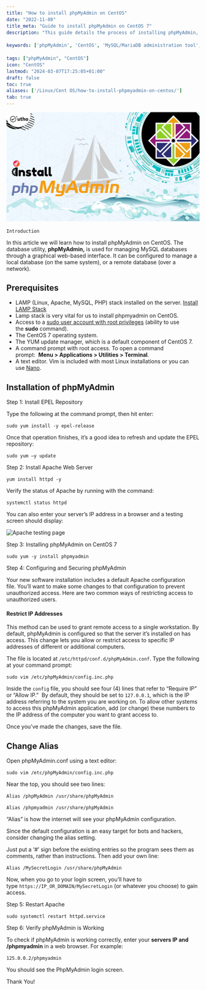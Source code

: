 ```yaml
---
title: "How to install phpMyAdmin on CentOS"
date: "2022-11-08"
title_meta: "Guide to install phpMyAdmin on CentOS 7"
description: "This guide details the process of installing phpMyAdmin, a popular web interface for managing MySQL/MariaDB databases, on your CentOS system. It covers using the yum package manager and configuring basic security measures."

keywords: ['phpMyAdmin', 'CentOS', 'MySQL/MariaDB administration tool', 'web interface', 'PHP']

tags: ["phpMyAdmin", "CentOS"]
icon: "CentOS"
lastmod: "2024-03-07T17:25:05+01:00"
draft: false
toc: true
aliases: ['/Linux/Cent OS/how-to-install-phpmyadmin-on-centos/']
tab: true
---
```


![](images/How-to-install-phpMyAdmin-on-CentOS_utho.jpg)

```
Introduction
```
In this article we will learn how to install phpMyAdmin on CentOS. The database utility, **phpMyAdmin,** is used for managing MySQL databases through a graphical web-based interface. It can be configured to manage a local database (on the same system), or a remote database (over a network).

## Prerequisites

- LAMP (Linux, Apache, MySQL, PHP) stack installed on the server. [Install LAMP Stack](https://utho.com/docs/tutorial/installation-of-lamp-stack-on-centos-7/)
- Lamp stack is very vital for us to install phpmyadmin on CentOS.
- Access to a [sudo user account with root privileges](https://phoenixnap.com/kb/how-to-create-add-sudo-user-centos) (ability to use the **sudo** command).
- The CentOS 7 operating system.
- The YUM update manager, which is a default component of CentOS 7.
- A command prompt with root access. To open a command prompt:  **Menu > Applications > Utilities > Terminal**.
- A text editor. Vim is included with most Linux installations or you can use [Nano](https://phoenixnap.com/kb/use-nano-text-editor-commands-linux).

## Installation of phpMyAdmin

Step 1: Install EPEL Repository

Type the following at the command prompt, then hit enter:

```
sudo yum install -y epel-release
```

Once that operation finishes, it’s a good idea to refresh and update the EPEL repository:

```
sudo yum –y update
```

Step 2: Install Apache Web Server

```
yum install httpd -y
```

Verify the status of Apache by running with the command:

```
systemctl status httpd
```

You can also enter your server’s IP address in a browser and a testing screen should display:

![Apache testing page
](images/verify-apache-service-min.png)

Step 3: Installing phpMyAdmin on CentOS 7

```
sudo yum -y install phpmyadmin
```

Step 4: Configuring and Securing phpMyAdmin

Your new software installation includes a default Apache configuration file. You’ll want to make some changes to that configuration to prevent unauthorized access. Here are two common ways of restricting access to unauthorized users.

#### Restrict IP Addresses

This method can be used to grant remote access to a single workstation. By default, phpMyAdmin is configured so that the server it’s installed on has access. This change lets you allow or restrict access to specific IP addresses of different or additional computers.

The file is located at `/etc/httpd/conf.d/phpMyAdmin.conf`. Type the following at your command prompt:

```
sudo vim /etc/phpMyAdmin/config.inc.php
```

Inside the `config` file, you should see four (4) lines that refer to “Require IP” or “Allow IP.”  By default, they should be set to `127.0.0.1`, which is the IP address referring to the system you are working on. To allow other systems to access this phpMyAdmin application, add (or change) these numbers to the IP address of the computer you want to grant access to.

Once you’ve made the changes, save the file.

## Change Alias

Open phpMyAdmin.conf using a text editor:

```
sudo vim /etc/phpMyAdmin/config.inc.php
```

Near the top, you should see two lines:

```
Alias /phpMyAdmin /usr/share/phpMyAdmin
```

```
Alias /phpmyadmin /usr/share/phpMyAdmin
```

“Alias” is how the internet will see your phpMyAdmin configuration.

Since the default configuration is an easy target for bots and hackers, consider changing the alias setting. 

Just put a ‘#’ sign before the existing entries so the program sees them as comments, rather than instructions. Then add your own line:

```
Alias /MySecretLogin /usr/share/phpMyAdmin
```

Now, when you go to your login screen, you’ll have to type `https://IP_OR_DOMAIN/MySecretLogin` (or whatever you choose) to gain access.

Step 5: Restart Apache

```
sudo systemctl restart httpd.service
```

Step 6: Verify phpMyAdmin is Working

To check if phpMyAdmin is working correctly, enter your **servers IP and /phpmyadmin** in a web browser. For example:

```
125.0.0.2/phpmyadmin
```

You should see the PhpMyAdmin login screen.

Thank You!
